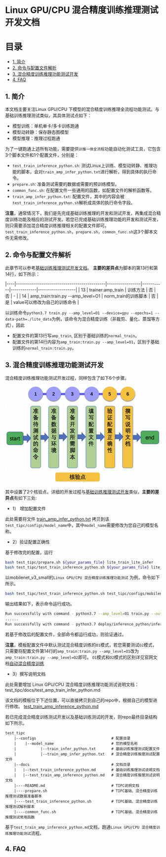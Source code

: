 # Linux GPU/CPU 混合精度训练推理测试开发文档

# 目录

- [1. 简介](#1)
- [2. 命令与配置文件解析](#2)
- [3. 混合精度训练推理功能测试开发](#3)
- [4. FAQ](#4)

<a name="1"></a>

## 1. 简介

本文档主要关注Linux GPU/CPU 下模型的混合精度训练推理全流程功能测试。与基础训练推理测试类似，其具体测试点如下：

- 模型训练：单机单卡/多卡训练跑通
- 模型动转静：保存静态图模型
- 模型推理：推理过程跑通

为了一键跑通上述所有功能，需要提供`训推一体全流程`功能自动化测试工具，它包含3个脚本文件和1个配置文件，分别是：

* `test_train_inference_python.sh`: 测试Linux上训练、模型动转静、推理功能的脚本，会对`train_amp_infer_python.txt`进行解析，得到具体的执行命令。
* `prepare.sh`: 准备测试需要的数据或需要的预训练模型。
* `common_func.sh`: 在配置文件一些通用的函数，如配置文件的解析函数等。
* `train_amp_infer_python.txt`: 配置文件，其中的内容会被`test_train_inference_python.sh`解析成具体的执行命令字段。

**注意**，通常情况下，我们是先完成基础训练推理的开发和测试开发，再集成混合精度训练功能及相应的测试开发。若您已完成基础训练推理功能的开发和测试开发，则只需要添加混合精度训练推理相关的配置文件即可。`test_train_inference_python.sh`，`prepare.sh`，`common_func.sh`这3个脚本文件无需修改。

<a name="2"></a>

## 2. 命令与配置文件解析

此章节可以参考[基础训练推理测试开发文档](../train_infer_python/test_train_infer_python.md#2)。 **主要的差异点**为脚本的第13行和第14行，如下所示：

|----|---------------------------------------------|-----------------|-----------|-------------|-------------------|
| 13 | trainer:amp_train                          | 训练方法            | 否         | 否           | -                 |
| 14 | amp_train:train.py --amp_level=O1          | norm_train的训练脚本 | 否         | 是           | value可以修改为自己的训练命令 |

以训练命令`python3.7 train.py --amp_level=O1 --device=gpu --epochs=1 --data-path=./lite_data`为例，该命令为混合精度训练（非裁剪、量化、蒸馏等方式），因此

* 配置文件的第13行写`amp_train`, 区别于基础训练的`normal_train`。
* 配置文件的第14行内容为`amp_train:train.py --amp_level=O1`，区别于基础训练的`normal_train:train.py`。

<a name="3"></a>

## 3. 混合精度训练推理功能测试开发

混合精度训练推理功能测试开发过程，同样包含了如下6个步骤。

<div align="center">
    <img src="./images/test_linux_train_amp_infer_python_pipeline.png" width="800">
</div>

其中设置了2个核验点，详细的开发过程与[基础训练推理测试开发](../train_infer_python/test_train_infer_python.md#3)类似，**主要的差异点**有如下三处:

* 1） 增加配置文件

此处需要将文件 [train_amp_infer_python.txt](../../mobilenetv3_prod/Step6/test_tipc/configs/mobilenet_v3_small/train_amp_infer_python.txt) 拷贝到该`test_tipc/configs/model_name`中，其中`model_name`需要修改为您自己的模型名称。

* 2）验证配置正确性

基于修改完的配置，运行

```bash
bash test_tipc/prepare.sh ${your_params_file} lite_train_lite_infer
bash test_tipc/test_train_inference_python.sh ${your_params_file} lite_train_lite_infer
```

以mobilenet_v3_small的`Linux GPU/CPU 混合精度训练推理功能测试` 为例，命令如下所示。

```bash
bash test_tipc/test_train_inference_python.sh test_tipc/configs/mobilenet_v3_small/train_amp_infer_python.txt lite_train_lite_infer
```

输出结果如下，表示命令运行成功。

```bash
Run successfully with command - python3.7 --amp_level=O1 train.py --output-dir=./log/mobilenet_v3_small/lite_train_lite_infer/norm_train_gpus_0 --epochs=5   --batch-size=4!
......
Run successfully with command - python3.7 deploy/inference_python/infer.py --use-gpu=False --model-dir=./log/mobilenet_v3_small/lite_train_lite_infer/norm_train_gpus_0,1 --batch-size=1   --benchmark=False > ./log/mobilenet_v3_small/lite_train_lite_infer/python_infer_cpu_batchsize_1.log 2>&1 !
```

若基于修改后的配置文件，全部命令都运行成功，则验证通过。

**注意**，模板配置文件中默认测试混合精度训练的`O1`模式，若您需要测试`O2`模式，只需要将配置文件第14行的`amp_train:train.py --amp_level=O1`改为`amp_train:train.py --amp_level=O2`即可。 `O1`模式和`O2`模式的区别详见官网文档[自动混合精度训练](https://www.paddlepaddle.org.cn/documentation/docs/zh/guides/01_paddle2.0_introduction/basic_concept/amp_cn.html#sanshiyongfeijiangkuangjiashixianzidonghunhejingdu)

* 3）撰写说明文档

此处需要增加 Linux GPU/CPU 混合精度训练推理功能测试说明文档：test_tipc/docs/test_amp_train_infer_python.md

该文档的模板位于下述位置，可以直接拷贝到自己的repo中，根据自己的模型进行修改。
[test_train_amp_inference_python.md](../../mobilenetv3_prod/Step6/test_tipc/docs/test_train_amp_inference_python.md)

若已完成混合精度训练测试开发以及基础训练测试的开发，则repo最终目录结构如下所示。
```
test_tipc
    |--configs                                  # 配置目录
    |    |--model_name                          # 您的模型名称
    |           |--train_infer_python.txt       # 基础训练推理测试配置文件
    |           |--train_amp_infer_python.txt   # 混合精度训练推理测试配置文件
    |--docs                                     # 文档目录
    |   |--test_train_inference_python.md       # 基础训练推理测试说明文档
    |   |--test_train_amp_inference_python.md   # 混合精度训练推理测试说明文档
    |----README.md                              # TIPC说明文档
    |----prepare.sh                             # TIPC基础、混合精度训练推理测试数据准备脚本
    |----test_train_inference_python.sh         # TIPC基础、混合精度训练推理测试解析脚本
    |----common_func.sh                         # TIPC基础、混合精度训练推理测试常用函数
```
基于`test_train_amp_inference_python.md`文档，跑通`Linux GPU/CPU 混合精度训练推理功能测试`流程。

<a name="4"></a>

## 4. FAQ
